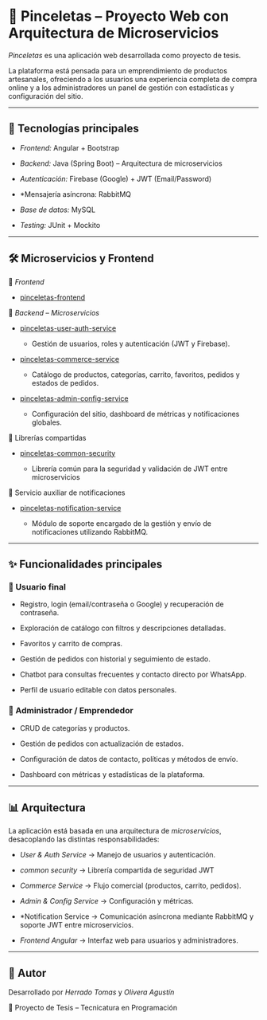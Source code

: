 # 🎨 Pinceletas – Proyecto Web con Arquitectura de Microservicios



*Pinceletas* es una aplicación web desarrollada como proyecto de tesis.  

La plataforma está pensada para un emprendimiento de productos artesanales, ofreciendo a los usuarios una experiencia completa de compra online y a los administradores un panel de gestión con estadísticas y configuración del sitio.



---



## 🚀 Tecnologías principales

- *Frontend:* Angular + Bootstrap  

- *Backend:* Java (Spring Boot) – Arquitectura de microservicios  

- *Autenticación:* Firebase (Google) + JWT (Email/Password)

- *Mensajería asíncrona: RabbitMQ 

- *Base de datos:* MySQL  

- *Testing:* JUnit + Mockito  



---



## 🛠 Microservicios y Frontend



🔗 *Frontend*  

- [pinceletas-frontend](https://github.com/agustinoliver/pinceletas-frontend)  



🔗 *Backend – Microservicios*  

- [pinceletas-user-auth-service](https://github.com/agustinoliver/pinceletas-user-auth-service)  

  - Gestión de usuarios, roles y autenticación (JWT y Firebase).  

- [pinceletas-commerce-service](https://github.com/agustinoliver/pinceletas-commerce-service)  

  - Catálogo de productos, categorías, carrito, favoritos, pedidos y estados de pedidos.  

- [pinceletas-admin-config-service](https://github.com/agustinoliver/pinceletas-admin-config-service)  

  - Configuración del sitio, dashboard de métricas y notificaciones globales.



🔗 Librerías compartidas

- [pinceletas-common-security](https://github.com/TomasHerrado/pinceletas-common-security.git)

    - Librería común para la seguridad y validación de JWT entre microservicios



🔗 Servicio auxiliar de notificaciones
- [pinceletas-notification-service](https://github.com/agustinoliver/pinceletas-notification-service.git)

  - Módulo de soporte encargado de la gestión y envío de notificaciones utilizando RabbitMQ.



---



## ✨ Funcionalidades principales



### 👤 Usuario final

- Registro, login (email/contraseña o Google) y recuperación de contraseña.  

- Exploración de catálogo con filtros y descripciones detalladas.  

- Favoritos y carrito de compras.  

- Gestión de pedidos con historial y seguimiento de estado.  

- Chatbot para consultas frecuentes y contacto directo por WhatsApp.  

- Perfil de usuario editable con datos personales.  



### 🛒 Administrador / Emprendedor

- CRUD de categorías y productos.  

- Gestión de pedidos con actualización de estados.  

- Configuración de datos de contacto, políticas y métodos de envío.  

- Dashboard con métricas y estadísticas de la plataforma.  



---



## 📊 Arquitectura



La aplicación está basada en una arquitectura de *microservicios*, desacoplando las distintas responsabilidades:  



- *User & Auth Service* → Manejo de usuarios y autenticación.

- *common security* → Librería compartida de seguridad JWT

- *Commerce Service* → Flujo comercial (productos, carrito, pedidos).  

- *Admin & Config Service* → Configuración y métricas.

- *Notification Service → Comunicación asíncrona mediante RabbitMQ y soporte JWT entre microservicios. 

- *Frontend Angular* → Interfaz web para usuarios y administradores.  



---



## 📌 Autor

Desarrollado por *Herrado Tomas* y *Olivera Agustín*  

📍 Proyecto de Tesis – Tecnicatura en Programación
